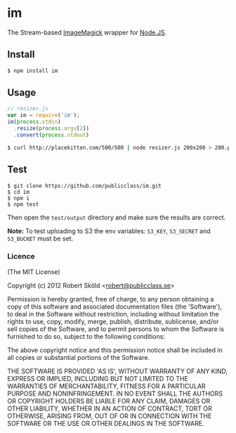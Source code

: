 # im

The Stream-based [ImageMagick](http://www.imagemagick.org/) wrapper 
for [Node.JS](http://nodejs.org/).

## Install

```bash
$ npm install im
```

## Usage

```javascript
// resizer.js
var im = require('im');
im(process.stdin)
  .resize(process.argv[2])
  .convert(process.stdout)
```

```bash
$ curl http://placekitten.com/500/500 | node resizer.js 200x200 > 200.png
```

## Test

```
$ git clone https://github.com/publicclass/im.git
$ cd im
$ npm i
$ npm test
```

Then open the `test/output` directory and make sure the results are correct.

__Note:__ To test uploading to S3 the env variables: `S3_KEY`, `S3_SECRET` and `S3_BUCKET` must be set.

### Licence

(The MIT License)

Copyright (c) 2012 Robert Sköld &lt;robert@publicclass.se&gt;

Permission is hereby granted, free of charge, to any person obtaining
a copy of this software and associated documentation files (the
'Software'), to deal in the Software without restriction, including
without limitation the rights to use, copy, modify, merge, publish,
distribute, sublicense, and/or sell copies of the Software, and to
permit persons to whom the Software is furnished to do so, subject to
the following conditions:

The above copyright notice and this permission notice shall be
included in all copies or substantial portions of the Software.

THE SOFTWARE IS PROVIDED 'AS IS', WITHOUT WARRANTY OF ANY KIND,
EXPRESS OR IMPLIED, INCLUDING BUT NOT LIMITED TO THE WARRANTIES OF
MERCHANTABILITY, FITNESS FOR A PARTICULAR PURPOSE AND NONINFRINGEMENT.
IN NO EVENT SHALL THE AUTHORS OR COPYRIGHT HOLDERS BE LIABLE FOR ANY
CLAIM, DAMAGES OR OTHER LIABILITY, WHETHER IN AN ACTION OF CONTRACT,
TORT OR OTHERWISE, ARISING FROM, OUT OF OR IN CONNECTION WITH THE
SOFTWARE OR THE USE OR OTHER DEALINGS IN THE SOFTWARE.